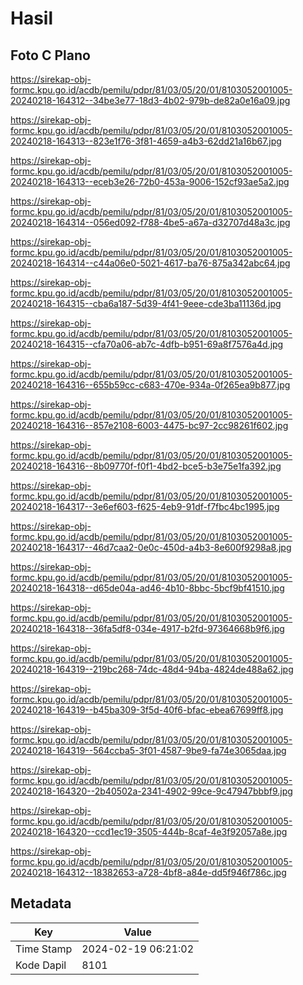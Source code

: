 # Hasil

## Foto C Plano

https://sirekap-obj-formc.kpu.go.id/acdb/pemilu/pdpr/81/03/05/20/01/8103052001005-20240218-164312--34be3e77-18d3-4b02-979b-de82a0e16a09.jpg

https://sirekap-obj-formc.kpu.go.id/acdb/pemilu/pdpr/81/03/05/20/01/8103052001005-20240218-164313--823e1f76-3f81-4659-a4b3-62dd21a16b67.jpg

https://sirekap-obj-formc.kpu.go.id/acdb/pemilu/pdpr/81/03/05/20/01/8103052001005-20240218-164313--eceb3e26-72b0-453a-9006-152cf93ae5a2.jpg

https://sirekap-obj-formc.kpu.go.id/acdb/pemilu/pdpr/81/03/05/20/01/8103052001005-20240218-164314--056ed092-f788-4be5-a67a-d32707d48a3c.jpg

https://sirekap-obj-formc.kpu.go.id/acdb/pemilu/pdpr/81/03/05/20/01/8103052001005-20240218-164314--c44a06e0-5021-4617-ba76-875a342abc64.jpg

https://sirekap-obj-formc.kpu.go.id/acdb/pemilu/pdpr/81/03/05/20/01/8103052001005-20240218-164315--cba6a187-5d39-4f41-9eee-cde3ba11136d.jpg

https://sirekap-obj-formc.kpu.go.id/acdb/pemilu/pdpr/81/03/05/20/01/8103052001005-20240218-164315--cfa70a06-ab7c-4dfb-b951-69a8f7576a4d.jpg

https://sirekap-obj-formc.kpu.go.id/acdb/pemilu/pdpr/81/03/05/20/01/8103052001005-20240218-164316--655b59cc-c683-470e-934a-0f265ea9b877.jpg

https://sirekap-obj-formc.kpu.go.id/acdb/pemilu/pdpr/81/03/05/20/01/8103052001005-20240218-164316--857e2108-6003-4475-bc97-2cc98261f602.jpg

https://sirekap-obj-formc.kpu.go.id/acdb/pemilu/pdpr/81/03/05/20/01/8103052001005-20240218-164316--8b09770f-f0f1-4bd2-bce5-b3e75e1fa392.jpg

https://sirekap-obj-formc.kpu.go.id/acdb/pemilu/pdpr/81/03/05/20/01/8103052001005-20240218-164317--3e6ef603-f625-4eb9-91df-f7fbc4bc1995.jpg

https://sirekap-obj-formc.kpu.go.id/acdb/pemilu/pdpr/81/03/05/20/01/8103052001005-20240218-164317--46d7caa2-0e0c-450d-a4b3-8e600f9298a8.jpg

https://sirekap-obj-formc.kpu.go.id/acdb/pemilu/pdpr/81/03/05/20/01/8103052001005-20240218-164318--d65de04a-ad46-4b10-8bbc-5bcf9bf41510.jpg

https://sirekap-obj-formc.kpu.go.id/acdb/pemilu/pdpr/81/03/05/20/01/8103052001005-20240218-164318--36fa5df8-034e-4917-b2fd-97364668b9f6.jpg

https://sirekap-obj-formc.kpu.go.id/acdb/pemilu/pdpr/81/03/05/20/01/8103052001005-20240218-164319--219bc268-74dc-48d4-94ba-4824de488a62.jpg

https://sirekap-obj-formc.kpu.go.id/acdb/pemilu/pdpr/81/03/05/20/01/8103052001005-20240218-164319--b45ba309-3f5d-40f6-bfac-ebea67699ff8.jpg

https://sirekap-obj-formc.kpu.go.id/acdb/pemilu/pdpr/81/03/05/20/01/8103052001005-20240218-164319--564ccba5-3f01-4587-9be9-fa74e3065daa.jpg

https://sirekap-obj-formc.kpu.go.id/acdb/pemilu/pdpr/81/03/05/20/01/8103052001005-20240218-164320--2b40502a-2341-4902-99ce-9c47947bbbf9.jpg

https://sirekap-obj-formc.kpu.go.id/acdb/pemilu/pdpr/81/03/05/20/01/8103052001005-20240218-164320--ccd1ec19-3505-444b-8caf-4e3f92057a8e.jpg

https://sirekap-obj-formc.kpu.go.id/acdb/pemilu/pdpr/81/03/05/20/01/8103052001005-20240218-164312--18382653-a728-4bf8-a84e-dd5f946f786c.jpg


## Metadata

| Key        | Value               |
| ---------- | ------------------- |
| Time Stamp | 2024-02-19 06:21:02 |
| Kode Dapil | 8101                |




